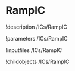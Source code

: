 <!-- MOOSE Documentation Stub: Remove this when content is added. -->

# RampIC
!description /ICs/RampIC

!parameters /ICs/RampIC

!inputfiles /ICs/RampIC

!childobjects /ICs/RampIC
